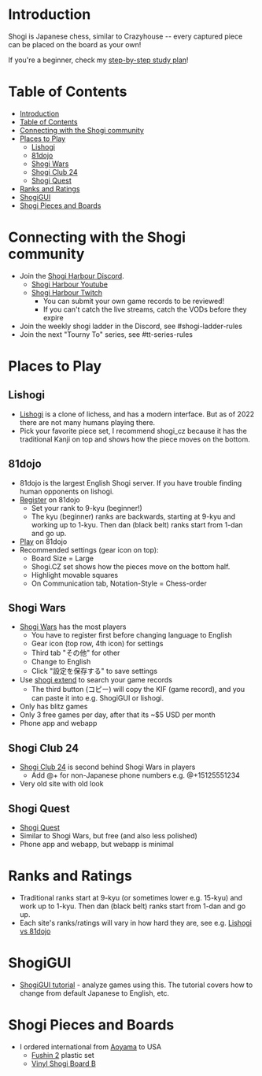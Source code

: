 # Introduction
Shogi is Japanese chess, similar to Crazyhouse -- every captured piece can be placed on the board as your own!

If you're a beginner, check my [step-by-step study plan](study_plan)!

# Table of Contents
- [Introduction](#introduction)
- [Table of Contents](#table-of-contents)
- [Connecting with the Shogi community](#connecting-with-the-shogi-community)
- [Places to Play](#places-to-play)
  - [Lishogi](#lishogi)
  - [81dojo](#81dojo)
  - [Shogi Wars](#shogi-wars)
  - [Shogi Club 24](#shogi-club-24)
  - [Shogi Quest](#shogi-quest)
- [Ranks and Ratings](#ranks-and-ratings)
- [ShogiGUI](#shogigui)
- [Shogi Pieces and Boards](#shogi-pieces-and-boards)

# Connecting with the Shogi community
* Join the [Shogi Harbour Discord](https://discord.gg/wggn65v).
  * [Shogi Harbour Youtube](https://www.youtube.com/c/ShogiHarbour)
  * [Shogi Harbour Twitch](https://www.twitch.tv/shogi_harbour)
    * You can submit your own game records to be reviewed!
    * If you can't catch the live streams, catch the VODs before they expire
* Join the weekly shogi ladder in the Discord, see #shogi-ladder-rules
* Join the next "Tourny To" series, see #tt-series-rules

# Places to Play

## Lishogi
* [Lishogi](https://lishogi.org) is a clone of lichess, and has a modern interface. But as of 2022 there are not many humans playing there.
* Pick your favorite piece set, I recommend shogi_cz because it has the traditional Kanji on top 
  and shows how the piece moves on the bottom. 

## 81dojo
* 81dojo is the largest English Shogi server. If you have trouble finding human opponents on lishogi.
* [Register](https://system.81dojo.com/en/players/sign_up) on 81dojo
  * Set your rank to 9-kyu (beginner!)
  * The kyu (beginner) ranks are backwards, starting at 9-kyu and working up to 1-kyu. Then dan (black belt) ranks start from 1-dan and go up.
* [Play](http://81dojo.com/client/?locale=en) on 81dojo
* Recommended settings (gear icon on top):
  * Board Size = Large
  * Shogi.CZ set shows how the pieces move on the bottom half.
  * Highlight movable squares
  * On Communication tab, Notation-Style = Chess-order

## Shogi Wars
* [Shogi Wars](https://shogiwars.heroz.jp/) has the most players
  * You have to register first before changing language to English
  * Gear icon (top row, 4th icon) for settings
  * Third tab "その他" for other
  * Change to English
  * Click "設定を保存する" to save settings
* Use [shogi extend](https://www.shogi-extend.com/swars/search) to search your game records
  * The third button (コピー) will copy the KIF (game record), and you can paste it into e.g. ShogiGUI or lishogi.
* Only has blitz games
* Only 3 free games per day, after that its ~$5 USD per month
* Phone app and webapp

## Shogi Club 24
* [Shogi Club 24](https://web.shogidojo.net/24member/p/regi_verify.jsp) is second behind Shogi Wars in players
  * Add @+ for non-Japanese phone numbers e.g. @+15125551234
* Very old site with old look

## Shogi Quest
* [Shogi Quest](http://wars.fm/shogi10)
* Similar to Shogi Wars, but free (and also less polished)
* Phone app and webapp, but webapp is minimal

# Ranks and Ratings
* Traditional ranks start at 9-kyu (or sometimes lower e.g. 15-kyu) and work up to 1-kyu. Then dan (black belt) ranks start from 1-dan and go up.
* Each site's ranks/ratings will vary in how hard they are, see e.g. [Lishogi vs 81dojo](ratings.md)

# ShogiGUI
* [ShogiGUI tutorial](https://docs.google.com/document/d/19f7z830jw5THh6eDL0eVJO7MxuEqr0IBqIDZ2wCKZKA/edit) - analyze games using this. The tutorial covers how to change from default Japanese to English, etc.

# Shogi Pieces and Boards
* I ordered international from [Aoyama](http://www5b.biglobe.ne.jp/~goban/english@shogi@version.html) to USA
  * [Fushin 2](http://www5b.biglobe.ne.jp/~goban/s1go7f/english@pura@red2.html) plastic set
  * [Vinyl Shogi Board B](http://www5b.biglobe.ne.jp/~goban/s1go15f/english@shogi2.html)
